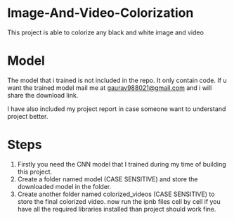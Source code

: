 # Image-And-Video-Colorization
 This project is able to colorize any black and white image and video
 
# Model
 The model that i trained is not included in the repo. It only contain code.
 If u want the trained model mail me at gaurav988021@gmail.com and i will share the download link.
 
 I have also included my project report in case someone want to understand project better.
 
 # Steps
   1) Firstly you need the CNN model that I trained during my time of building this project.
   2) Create a folder named model (CASE SENSITIVE) and store the downloaded model in the folder.
   3) Create another folder named colorized_videos  (CASE SENSITIVE) to store the final colorized video.
   now run the ipnb files cell by cell if you have all the required libraries installed than project should work fine.

